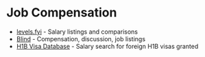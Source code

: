 # Job Compensation

- [levels.fyi](https://www.levels.fyi) - Salary listings and comparisons
- [Blind](https://www.teamblind.com/) - Compensation, discussion, job listings
- [H1B Visa Database](https://h1bdata.info/) - Salary search for foreign H1B visas granted
